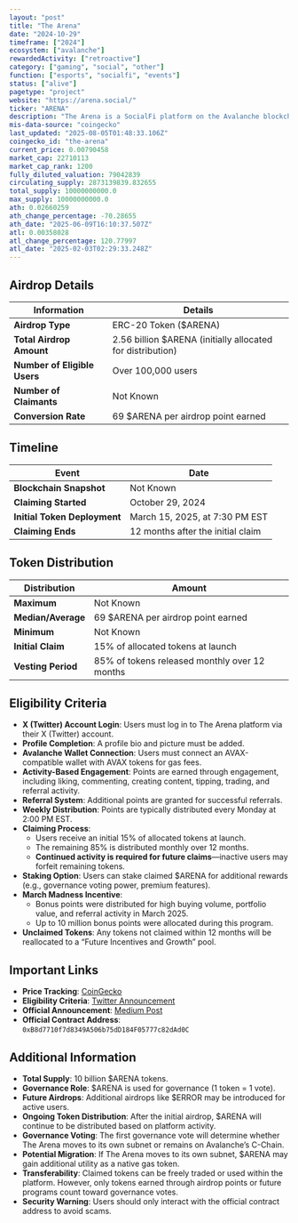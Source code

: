 ```yaml
---
layout: "post"
title: "The Arena"
date: "2024-10-29"
timeframe: ["2024"]
ecosystem: ["avalanche"]
rewardedActivity: ["retroactive"]
category: ["gaming", "social", "other"]
function: ["esports", "socialfi", "events"]
status: ["alive"]
pagetype: "project"
website: "https://arena.social/"
ticker: "ARENA"
description: "The Arena is a SocialFi platform on the Avalanche blockchain that integrates social engagement with financial opportunities. It rewards users with $ARENA tokens based on platform activity and governance participation."
mis-data-source: "coingecko"
last_updated: "2025-08-05T01:48:33.106Z"
coingecko_id: "the-arena"
current_price: 0.00790458
market_cap: 22710113
market_cap_rank: 1200
fully_diluted_valuation: 79042839
circulating_supply: 2873139839.832655
total_supply: 10000000000.0
max_supply: 10000000000.0
ath: 0.02660259
ath_change_percentage: -70.28655
ath_date: "2025-06-09T16:10:37.507Z"
atl: 0.00358028
atl_change_percentage: 120.77997
atl_date: "2025-02-03T02:29:33.248Z"
---
```


## Airdrop Details

| Information                  | Details                                                    |
| ---------------------------- | ---------------------------------------------------------- |
| **Airdrop Type**             | ERC-20 Token ($ARENA)                                      |
| **Total Airdrop Amount**     | 2.56 billion $ARENA (initially allocated for distribution) |
| **Number of Eligible Users** | Over 100,000 users                                         |
| **Number of Claimants**      | Not Known                                                  |
| **Conversion Rate**          | 69 $ARENA per airdrop point earned                         |

## Timeline

| Event                        | Date                              |
| ---------------------------- | --------------------------------- |
| **Blockchain Snapshot**      | Not Known                         |
| **Claiming Started**         | October 29, 2024                  |
| **Initial Token Deployment** | March 15, 2025, at 7:30 PM EST    |
| **Claiming Ends**            | 12 months after the initial claim |

## Token Distribution

| Distribution       | Amount                                        |
| ------------------ | --------------------------------------------- |
| **Maximum**        | Not Known                                     |
| **Median/Average** | 69 $ARENA per airdrop point earned            |
| **Minimum**        | Not Known                                     |
| **Initial Claim**  | 15% of allocated tokens at launch             |
| **Vesting Period** | 85% of tokens released monthly over 12 months |

## Eligibility Criteria

- **X (Twitter) Account Login**: Users must log in to The Arena platform via their X (Twitter) account.
- **Profile Completion**: A profile bio and picture must be added.
- **Avalanche Wallet Connection**: Users must connect an AVAX-compatible wallet with AVAX tokens for gas fees.
- **Activity-Based Engagement**: Points are earned through engagement, including liking, commenting, creating content, tipping, trading, and referral activity.
- **Referral System**: Additional points are granted for successful referrals.
- **Weekly Distribution**: Points are typically distributed every Monday at 2:00 PM EST.
- **Claiming Process**:
  - Users receive an initial 15% of allocated tokens at launch.
  - The remaining 85% is distributed monthly over 12 months.
  - **Continued activity is required for future claims**—inactive users may forfeit remaining tokens.
- **Staking Option**: Users can stake claimed $ARENA for additional rewards (e.g., governance voting power, premium features).
- **March Madness Incentive**:
  - Bonus points were distributed for high buying volume, portfolio value, and referral activity in March 2025.
  - Up to 10 million bonus points were allocated during this program.
- **Unclaimed Tokens**: Any tokens not claimed within 12 months will be reallocated to a “Future Incentives and Growth” pool.

## Important Links

- **Price Tracking**: [CoinGecko](https://www.coingecko.com/en/coins/the-arena)
- **Eligibility Criteria**: [Twitter Announcement](https://x.com/TheArenaApp/status/1851405478930116918)
- **Official Announcement**: [Medium Post](https://medium.com/@TheArena_App/arena-is-coming-22fa6f6ee010)
- **Official Contract Address**: `0xB8d7710f7d8349A506b75dD184F05777c82dAd0C`

## Additional Information

- **Total Supply**: 10 billion $ARENA tokens.
- **Governance Role**: $ARENA is used for governance (1 token = 1 vote).
- **Future Airdrops**: Additional airdrops like $ERROR may be introduced for active users.
- **Ongoing Token Distribution**: After the initial airdrop, $ARENA will continue to be distributed based on platform activity.
- **Governance Voting**: The first governance vote will determine whether The Arena moves to its own subnet or remains on Avalanche’s C-Chain.
- **Potential Migration**: If The Arena moves to its own subnet, $ARENA may gain additional utility as a native gas token.
- **Transferability**: Claimed tokens can be freely traded or used within the platform. However, only tokens earned through airdrop points or future programs count toward governance votes.
- **Security Warning**: Users should only interact with the official contract address to avoid scams.